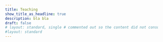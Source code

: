 ```yaml
---
title: Teaching
show_title_as_headline: true
description: bla bla
draft: false
# layout: standard, single # commented out so the content did not consume the full width of the page
#layout: standard
---
```



